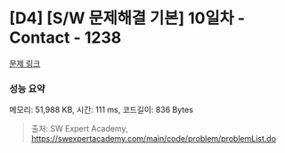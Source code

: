 # [D4] [S/W 문제해결 기본] 10일차 - Contact - 1238 

[문제 링크](https://swexpertacademy.com/main/code/problem/problemDetail.do?contestProbId=AV15B1cKAKwCFAYD) 

### 성능 요약

메모리: 51,988 KB, 시간: 111 ms, 코드길이: 836 Bytes



> 출처: SW Expert Academy, https://swexpertacademy.com/main/code/problem/problemList.do